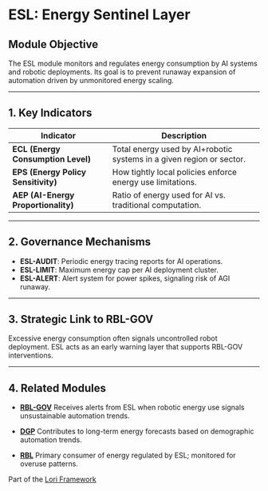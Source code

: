 # ESL: Energy Sentinel Layer

## Module Objective
The ESL module monitors and regulates energy consumption by AI systems and robotic deployments.
Its goal is to prevent runaway expansion of automation driven by unmonitored energy scaling.

---

## 1. Key Indicators

| Indicator | Description |
|----------|-------------|
| **ECL (Energy Consumption Level)** | Total energy used by AI+robotic systems in a given region or sector. |
| **EPS (Energy Policy Sensitivity)** | How tightly local policies enforce energy use limitations. |
| **AEP (AI-Energy Proportionality)** | Ratio of energy used for AI vs. traditional computation. |

---

## 2. Governance Mechanisms

- **ESL-AUDIT**: Periodic energy tracing reports for AI operations.
- **ESL-LIMIT**: Maximum energy cap per AI deployment cluster.
- **ESL-ALERT**: Alert system for power spikes, signaling risk of AGI runaway.

---

## 3. Strategic Link to RBL-GOV
Excessive energy consumption often signals uncontrolled robot deployment.
ESL acts as an early warning layer that supports RBL-GOV interventions.

---

## 4. Related Modules

- [**RBL-GOV**](RBL-GOV.md)
Receives alerts from ESL when robotic energy use signals unsustainable automation trends.

- [**DGP**](DGP.md)
Contributes to long-term energy forecasts based on demographic automation trends.

- [**RBL**](RBL.md)
Primary consumer of energy regulated by ESL; monitored for overuse patterns.

Part of the [Lori Framework](https://frameworklori.github.io/lori-framework-site)
